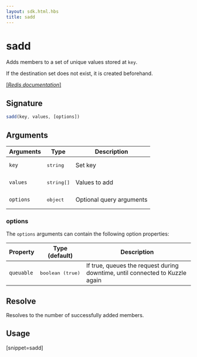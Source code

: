 ```yaml
---
layout: sdk.html.hbs
title: sadd
---
```


# sadd

Adds members to a set of unique values stored at `key`. 

If the destination set does not exist, it is created beforehand.

[[_Redis documentation_]](https://redis.io/commands/sadd)

## Signature

```js
sadd(key, values, [options])
```

## Arguments

| Arguments    | Type    | Description |
|--------------|---------|-------------|
| `key` | <pre>string</pre> | Set key |
| `values` | <pre>string[]</pre> | Values to add |
| ``options`` | <pre>object</pre> | Optional query arguments |

### options

The `options` arguments can contain the following option properties:

| Property   | Type (default)   | Description                       |
| ---------- | ------- | --------------------------------- |
| `queuable` | <pre>boolean (true)</pre> | If true, queues the request during downtime, until connected to Kuzzle again |

## Resolve

Resolves to the number of successfully added members.

## Usage

[snippet=sadd]
